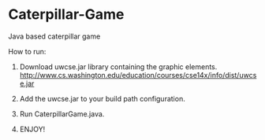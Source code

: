 # Caterpillar-Game
Java based caterpillar game

How to run:
1. Download uwcse.jar library containing the graphic elements. http://www.cs.washington.edu/education/courses/cse14x/info/dist/uwcse.jar

2. Add the uwcse.jar to your build path configuration.

3. Run CaterpillarGame.java.

4. ENJOY!
